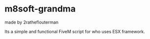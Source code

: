 # m8soft-grandma

made by 2ratheflouterman 

Its a simple and functional FiveM script for who uses ESX framework.
